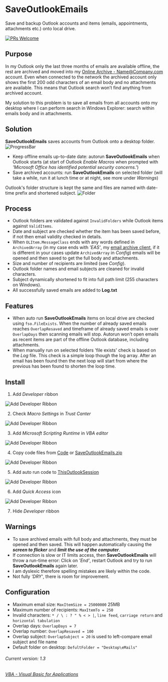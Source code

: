 # SaveOutlookEmails
Save and backup Outlook accounts and items (emails, appointments, attachments etc.) onto local drive.

[![PRs Welcome](https://img.shields.io/badge/PRs-welcome-brightgreen.svg?style=flat-square)](http://makeapullrequest.com)

## Purpose
In my Outlook only the last three months of emails are available offline, the rest are archived and moved into my [Online Archive - Name@Company.com](https://support.microsoft.com/en-gb/help/291626/how-to-manage-multiple-exchange-mailbox-accounts-in-outlook) account. Even when connected to the network the archived account only shows the first 200 odd characters of an email body and no attachments are available. This means that Outlook search won’t find anything from archived account.

My solution to this problem is to save all emails from all accounts onto my desktop where I can perform search in Windows Explorer: search within emails body and in attachments.

## Solution
__SaveOutlookEmails__ saves accounts from Outlook onto a desktop folder.
![ProgressBar](https://github.com/licyp/SaveOutlookEmails/blob/master/Gif/ProgressBar.jpg)
- Keep offline emails up-to-date date: autorun __SaveOutlookEmails__ when Outlook starts (at start of Outlook _Enable Macros_ when prompted with _'Microsoft Office has identified potential security concerns.'_)
- Save archived accounts: run __SaveOutlookEmails__ on selected folder (will take a while, run it at lunch time or at night, see more under _Warnings_)

Outlook's folder structure is kept the same and files are named with date-time prefix and shortened subject.
![Folder](https://github.com/licyp/SaveOutlookEmails/blob/master/Gif/Folder.jpg)

## Process
- Outlook folders are validated against `InvalidFolders` while Outlook items against `ValidItems`.
- Date and subject are checked whether the item has been saved before, if not then email validity checked in details.
- When `OLItem.MessageClass` ends with any words defined in `ArchivedArray` (in my case ends with _'EAS'_, my [email archive client](https://en.wikipedia.org/wiki/Enterprise_Archive_Solution_(EAS)), if it is different in your cases update `ArchivedArray` in _Config_) emails will be opened and then saved to get the full body and attachments.
- Size and number of recipients are limited (see _Config_).
- Outlook folder names and email subjects are cleaned for invalid characters.
- Subject dynamically shortened to fit into full path limit (255 characters on Windows).
- All successfully saved emails are added to __Log.txt__

## Features
- When auto run __SaveOutlookEmails__ items on local drive are checked using `fso.FileExists`. When the number of already saved emails reaches `OverlapResaved` and timeframe of already saved emails is over `OverlapDays` then scanning emails will stop. Autorun won’t open emails as recent items are part of the offline Outlook database, including attachments.
- When manually run on selected folders 'file exists' check is based on the _Log_ file. This check is a simple loop though the log array. After an email has been found then the next loop will start from where the previous has been found to shorten the loop time.

## Install
1. Add _Developer_ ribbon

![Add Developer Ribbon](https://github.com/licyp/SaveOutlookEmails/blob/master/Gif/1%20Add%20Developer%20ribbon.gif)

2. Check _Macro Settings_ in _Trust Canter_

![Add Developer Ribbon](https://github.com/licyp/SaveOutlookEmails/blob/master/Gif/2%20Check%20Macro%20Settings.gif)

3. Add _Microsoft Scripting Runtime_ in _VBA editor_

![Add Developer Ribbon](https://github.com/licyp/SaveOutlookEmails/blob/master/Gif/3%20Add%20Microsoft%20Scripting%20Runtime.gif)

4. Copy code files from [Code](https://github.com/licyp/SaveOutlookEmails/tree/master/Code) or [SaveOutlookEmails.zip](https://github.com/licyp/SaveOutlookEmails/blob/master/SaveOutlookEmails%20Ver1.0.zip)

![Add Developer Ribbon](https://github.com/licyp/SaveOutlookEmails/blob/master/Gif/4%20Copy%20code%20files%20from%20Code.gif)

5. Add auto run code to [ThisOutlookSession](https://github.com/licyp/SaveOutlookEmails/blob/master/Code/ThisOutlookSession.txt)

![Add Developer Ribbon](https://github.com/licyp/SaveOutlookEmails/blob/master/Gif/5%20Add%20auto%20run%20code.gif)

6. Add _Quick Access_ icon

![Add Developer Ribbon](https://github.com/licyp/SaveOutlookEmails/blob/master/Gif/6%20Add%20Quick%20Access%20icon.gif)

7. Hide _Developer_ ribbon

## Warnings
- To save archived emails with full body and attachments, they must be opened and then saved. This will happen automatically causing the ___screen to flicker___ and ___limit the use of the computer___.
- If connection is slow or IT limits access, then __SaveOutlookEmails__ will throw a run-time error:
Click on _'End'_, restart Outlook and try to run __SaveOutlookEmails__ again later.
- I am dyslexic therefore spelling mistakes are likely within the code.
- Not fully _'DRY'_, there is room for improvement.

## Configuration
- Maximum email size: `MaxItemSize = 25000000` 25MB
- Maximum number of recipients: `MaxItemTo = 250`
- Invalid characters: `* / \ : ? " % < > |`, `line feed`, `carriage return` and `horizontal tabulation`
- Overlap days: `OverlapDays = 7`
- Overlap number: `OverlapResaved = 100`
- Overlap subject: `OverlapSubject = 20` is used to left-compare email subject and file name
- Default folder on desktop: `DefultFolder = "Desktop\eMails"`

###### Current version: 1.3
###### [VBA - Visual Basic for Applications](https://docs.microsoft.com/en-us/office/vba/api/overview/outlook)
